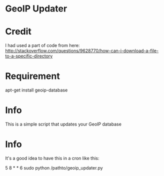 # GeoIP Updater

# Credit

I had used a part of code from here: http://stackoverflow.com/questions/9628770/how-can-i-download-a-file-to-a-specific-directory

# Requirement

apt-get install geoip-database

# Info

This is a simple script that updates your GeoIP database

# Info

It's a good idea to have this in a cron like this:

5 8 * * 6 sudo python /pathto/geoip_updater.py



